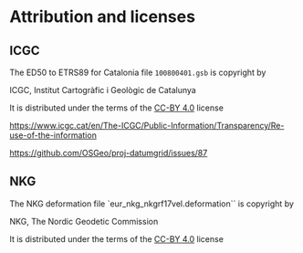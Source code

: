 # Attribution and licenses


## ICGC

The ED50 to ETRS89 for Catalonia file `100800401.gsb` is copyright by

ICGC, Institut Cartogràfic i Geològic de Catalunya

It is distributed under the terms of the [CC-BY 4.0](https://creativecommons.org/licenses/by/4.0/) license

https://www.icgc.cat/en/The-ICGC/Public-Information/Transparency/Re-use-of-the-information

https://github.com/OSGeo/proj-datumgrid/issues/87


## NKG

The NKG deformation file `eur_nkg_nkgrf17vel.deformation`` is copyright by

NKG, The Nordic Geodetic Commission

It is distributed under the terms of the [CC-BY 4.0](https://creativecommons.org/licenses/by/4.0/) license
